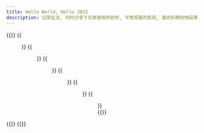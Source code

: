 ```yaml
---
title: Hello World, Hello 2023
description: 记录生活, 同时分享下日常使用的软件, 平常观看的影视, 喜欢折腾的物品等~~
---
```

<div class="content">
{{<gallery caption-position="bottom" caption-effect="fade">}}
{{<figure src="https://img.koobai.com/photo/taohua-small.webp" link="https://img.koobai.com/photo/taohua.webp" caption="春暖花开" alt="趁着周一放学早，感受了下春暖花开">}}
{{<figure src="https://img.koobai.com/photo/lego-small.webp" link="https://img.koobai.com/photo/lego.webp" thumb="-small" caption="LEGO" alt="喜欢拼装的过程">}}
{{<figure src="https://img.koobai.com/photo/birthday-small.webp" link="https://img.koobai.com/photo/birthday.webp" thumb="-small" caption="快乐的成长" >}}
{{<figure src="https://img.koobai.com/photo/jianpan-small.webp" link="https://img.koobai.com/article/zoom.jpg" thumb="-small" caption="ZOOM 65" alt="算是人生第一把真正意义上的客制化机械键盘">}}
{{<figure src="https://img.koobai.com/photo/haobaba-small.webp" link="https://img.koobai.com/photo/haobaba.webp" caption="好爸爸" alt="来自闺女的奖励">}}
{{<figure src="https://img.koobai.com/photo/nguang-small.webp" link="https://img.koobai.com/photo/nguang.webp" thumb="-small" caption="逆光" alt="逆光">}}
{{</gallery >}}  
</div>
{{<load-photoswipe>}}
{{<memos>}}